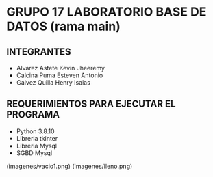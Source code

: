 # GRUPO 17 LABORATORIO BASE DE DATOS (rama main)
## INTEGRANTES 
- Alvarez Astete Kevin Jheeremy
- Calcina Puma Esteven Antonio
- Galvez Quilla Henry Isaias

## REQUERIMIENTOS PARA EJECUTAR EL PROGRAMA
- Python 3.8.10
- Libreria tkinter
- Libreria Mysql
- SGBD Mysql

(imagenes/vacio1.png)
(imagenes/lleno.png)

